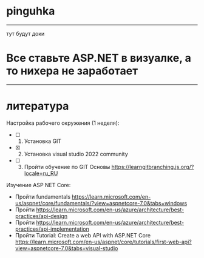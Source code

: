 # pinguhka
***
тут будут доки
# Все ставьте ASP.NET в визуалке, а то нихера не заработает 
***
# литература
Настройка рабочего окружения (1 неделя):
- [ ] 1) Установка GIT
- [x] 2) Установка visual studio 2022 community
- [ ] 3) Пройти обучение по GIT Основы https://learngitbranching.js.org/?locale=ru_RU

Изучение ASP NET Core:
- Пройти fundamentals https://learn.microsoft.com/en-us/aspnet/core/fundamentals/?view=aspnetcore-7.0&tabs=windows
- Пройти https://learn.microsoft.com/en-us/azure/architecture/best-practices/api-design
- Пройти https://learn.microsoft.com/en-us/azure/architecture/best-practices/api-implementation
- Пройти Tutorial: Create a web API with ASP.NET Core https://learn.microsoft.com/en-us/aspnet/core/tutorials/first-web-api?view=aspnetcore-7.0&tabs=visual-studio
